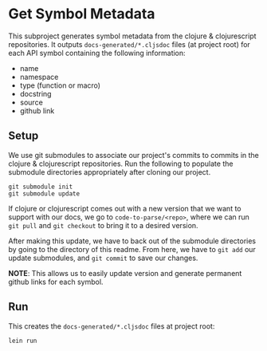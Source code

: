 # Get Symbol Metadata

This subproject generates symbol metadata from the clojure & clojurescript
repositories.  It outputs `docs-generated/*.cljsdoc` files (at project root)
for each API symbol containing the following information:

- name
- namespace
- type (function or macro)
- docstring
- source
- github link

## Setup

We use git submodules to associate our project's commits to commits in the
clojure & clojurescript repositories.  Run the following to populate the
submodule directories appropriately after cloning our project.

```
git submodule init
git submodule update
```

If clojure or clojurescript comes out with a new version that we want
to support with our docs, we go to `code-to-parse/<repo>`, where we
can run `git pull` and `git checkout` to bring it to a desired version.

After making this update, we have to back out of the submodule directories
by going to the directory of this readme.  From here, we have to `git add`
our update submodules, and `git commit` to save our changes.

__NOTE__: This allows us to easily update version and generate permanent github
links for each symbol.

## Run

This creates the `docs-generated/*.cljsdoc` files at project root:

```
lein run
```
